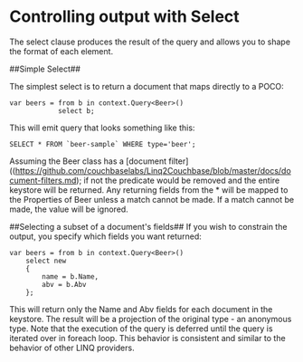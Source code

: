 
Controlling output with Select
==============================
The select clause produces the result of the query and allows you to shape the format of each element.

##Simple Select##

The simplest select is to return a document that maps directly to a POCO:

	var beers = from b in context.Query<Beer>()
				select b;

This will emit query that looks something like this:

	SELECT * FROM `beer-sample` WHERE type='beer';

Assuming the Beer class has a [document filter]((https://github.com/couchbaselabs/Linq2Couchbase/blob/master/docs/document-filters.md); if not the predicate would be removed and the entire keystore will be returned. Any returning fields from the * will be mapped to the Properties of Beer unless a match cannot be made. If a match cannot be made, the value will be ignored.

##Selecting a subset of a document's fields##
If you wish to constrain the output, you specify which fields you want returned:

	var beers = from b in context.Query<Beer>()
		select new 
		{
			name = b.Name, 
			abv = b.Abv
		};

This will return only the Name and Abv fields for each document in the keystore. The result will be a projection of the original type - an anonymous type. Note that the execution of the query is deferred until the query is iterated over in foreach loop. This behavior is consistent and similar to the behavior of other LINQ providers.